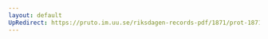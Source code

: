 ```yaml
---
layout: default
UpRedirect: https://pruto.im.uu.se/riksdagen-records-pdf/1871/prot-1871--fk--329/prot-1871--fk--329_004.pdf
---
```

